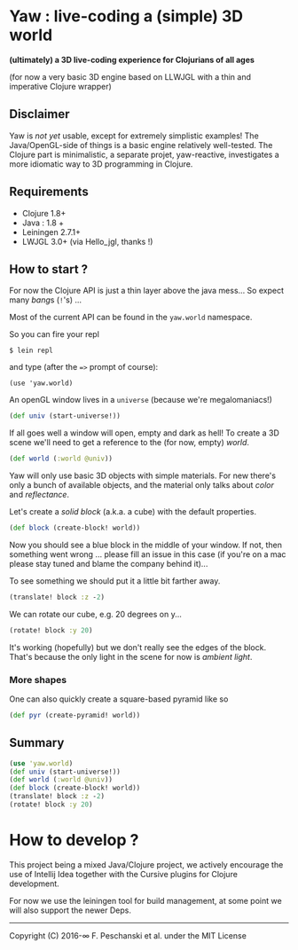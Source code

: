 # Yaw : live-coding a (simple) 3D world

**(ultimately) a 3D live-coding experience for Clojurians of all ages**

(for now a very basic 3D engine based on LLWJGL with a thin and imperative
Clojure wrapper)

## Disclaimer

Yaw is *not yet* usable, except for extremely simplistic examples!
The Java/OpenGL-side of things is a basic engine relatively well-tested.
The Clojure part is minimalistic, a separate projet, yaw-reactive, investigates
a more idiomatic way to 3D programming in Clojure.

## Requirements

 - Clojure 1.8+
 - Java : 1.8 +
 - Leiningen 2.7.1+
 - LWJGL 3.0+ (via Hello_jgl, thanks !)

## How to start ?

For now the Clojure API is just a thin layer above
 the java mess... So expect many *bang*s (`!`'s) ...

Most of the current API can be found in the
`yaw.world` namespace.

So you can fire your repl 

```
$ lein repl
```

and type (after the `=>` prompt of course):

```
(use 'yaw.world)
```

An openGL window lives in a `universe` (because we're megalomaniacs!)

```clojure
(def univ (start-universe!))
```

If all goes well a window will open, empty and dark as hell!
To create a 3D scene we'll need to get a reference to
the (for now, empty) *world*.

```clojure
(def world (:world @univ))
```

Yaw will only use basic 3D objects with simple materials.
For new there's only a bunch of available objects, and the 
material only talks about *color* and *reflectance*.

Let's create a *solid block* (a.k.a. a cube) with the default properties.

```clojure
(def block (create-block! world))
```

Now you should see a blue block in the middle of your window.
If not, then something went wrong ... please fill an issue
in this case (if you're on a mac please stay tuned and
blame the company behind it)...

To see something we should put it a little bit farther away.

```clojure
(translate! block :z -2)
```

We can rotate our cube, e.g. 20 degrees on y...

```clojure
(rotate! block :y 20)
```

It's working (hopefully) but we don't really see the edges
of the block. That's because the only light in the scene for
now is *ambient light*.

### More shapes

One can also quickly create a square-based pyramid like so
```clojure
(def pyr (create-pyramid! world))
```

## Summary

```clojure
(use 'yaw.world)
(def univ (start-universe!))
(def world (:world @univ))
(def block (create-block! world))
(translate! block :z -2)
(rotate! block :y 20)
```

# How to develop ?

This project being a mixed Java/Clojure project, we actively encourage 
the use of Intellij Idea together with the Cursive plugins for Clojure
 development.

For now we use the leiningen tool for build management, at some point we
will also support the newer Deps.

----
Copyright (C) 2016-∞ F. Peschanski et al. under the MIT License
